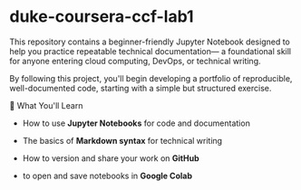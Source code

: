 # duke-coursera-ccf-lab1
This repository contains a beginner-friendly Jupyter Notebook designed to help you practice repeatable technical documentation— a foundational skill for anyone entering cloud computing, DevOps, or technical writing.

By following this project, you'll begin developing a portfolio of reproducible, well-documented code, starting with a simple but structured exercise.

🧠 What You'll Learn
- How to use **Jupyter Notebooks** for code and documentation

- The basics of **Markdown syntax** for technical writing

- How to version and share your work on **GitHub**

- to open and save notebooks in **Google Colab**


